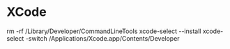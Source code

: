 # XCode
rm -rf /Library/Developer/CommandLineTools
xcode-select --install
xcode-select -switch /Applications/Xcode.app/Contents/Developer